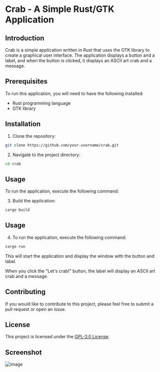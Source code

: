 # Crab - A Simple Rust/GTK Application

## Introduction
Crab is a simple application written in Rust that uses the GTK library to create a graphical user interface. The application displays a button and a label, and when the button is clicked, it displays an ASCII art crab and a message.

## Prerequisites
To run this application, you will need to have the following installed:

- Rust programming language
- GTK library

## Installation
1. Clone the repository:
```bash
git clone https://github.com/your-username/crab.git
```

2. Navigate to the project directory:
```bash
cd crab
```
## Usage
To run the application, execute the following command:

3. Build the application:
```bash
cargo build
```

## Usage
4. To run the application, execute the following command:
```bash
cargo run
```

This will start the application and display the window with the button and label.

When you click the "Let's crab!" button, the label will display an ASCII art crab and a message.

## Contributing
If you would like to contribute to this project, please feel free to submit a pull request or open an issue.

## License
This project is licensed under the [GPL-3.0 License](LICENSE).

## Screenshot
![image](https://github.com/user-attachments/assets/5abe6899-9ebe-4cfc-bfe6-a2a9b27e37c1)


